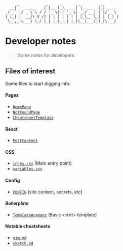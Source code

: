 ```
     _            _     _       _         _
  __| | _____   _| |__ (_)_ __ | |_ ___  (_) ___
 / _` |/ _ \ \ / / '_ \| | '_ \| __/ __| | |/ _ \
| (_| |  __/\ V /| | | | | | | | |_\__ \_| | (_) |
 \__,_|\___| \_/ |_| |_|_|_| |_|\__|___(_)_|\___/
```

# Developer notes

> Some notes for developers

## Files of interest

Some files to start digging into:

#### Pages

- [`HomePage`](src/pages/index.js)
- [`NotFoundPage`](src/pages/404.js)
- [`CheatsheetTemplate`](src/templates/SheetTemplate.js)

#### React

- [`PostContent`](src/components/PostContent.js)

#### CSS

- [`index.css`](src/styles/index.css) (Main entry point)
- [`variables.css`](src/styles/variables.css)

#### Config

- [`CONFIG`](config.js) (site content, secrets, etc)

#### Boilerplate

- [`TemplateWrapper`](src/layouts/index.js) (Basic `<html>` template)

#### Notable cheatsheets

- [`vim.md`](sheets/vim.md)
- [`sketch.md`](sheets/sketch.md)
